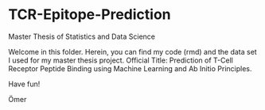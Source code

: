# TCR-Epitope-Prediction
Master Thesis of Statistics and Data Science

Welcome in this folder. Herein, you can find my code (rmd) and the data set I used for my master thesis project.
Official Title: Prediction of T-Cell Receptor Peptide Binding using Machine Learning and Ab Initio Principles.

Have fun!

Ömer
